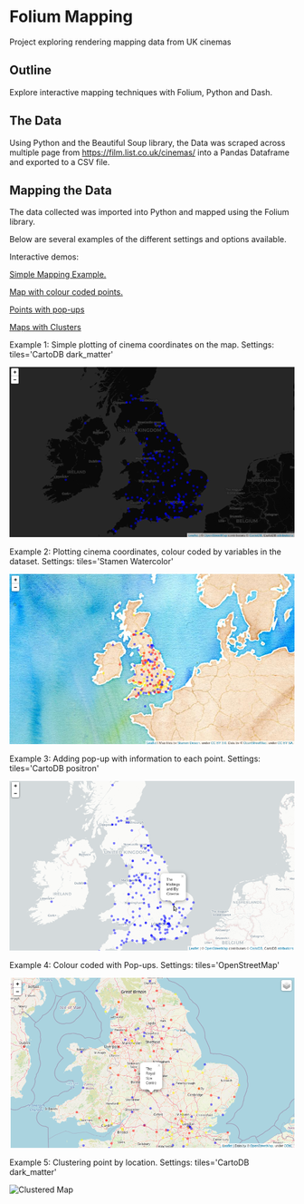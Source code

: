 # Folium Mapping
Project exploring rendering mapping data from UK cinemas

## Outline

Explore interactive mapping techniques with Folium, Python and Dash.


## The Data

Using Python and the Beautiful Soup library, the Data was scraped across multiple page from https://film.list.co.uk/cinemas/ into a Pandas Dataframe and exported to a CSV file.

## Mapping the Data

The data collected was imported into Python and mapped using the Folium library.

Below are several examples of the different settings and options available.

Interactive demos:

[Simple Mapping Example.](https://surelybassy.github.io/FoliumMapping/HTML_Files/map_points.html "Simple Mapping Example")

[Map with colour coded points.](https://surelybassy.github.io/FoliumMapping/HTML_Files/map_points_colours.html "Colour Coded Points")

[Points with pop-ups](https://surelybassy.github.io/FoliumMapping/HTML_Files/map_points_popups.html "Points with pop-ups")

[Maps with Clusters](https://surelybassy.github.io/FoliumMapping/HTML_Files/map_cluster.html "Maps with Clusters")

Example 1: Simple plotting of cinema coordinates on the map. Settings: tiles='CartoDB dark_matter'

![Map 1](FoliumMap1.png?raw=true "Map Example 1")

Example 2: Plotting cinema coordinates, colour coded by variables in the dataset. Settings: tiles='Stamen Watercolor'

![Map 2](FoliumMap2.png?raw=true "Map Example 1")

Example 3: Adding pop-up with information to each point. Settings: tiles='CartoDB positron'

![Map 3](FoliumMap3.png?raw=true "Map Example 1")

Example 4: Colour coded with Pop-ups. Settings: tiles='OpenStreetMap'

![Map 4](FoliumMap4.png?raw=true "Map Example 1")

Example 5: Clustering point by location. Settings: tiles='CartoDB dark_matter'

![Clustered Map](ClusterGif.gif?raw=true "Map Example 1")




